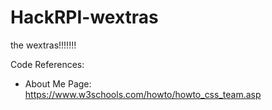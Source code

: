 # HackRPI-wextras
the wextras!!!!!!!

Code References:
- About Me Page: 
    https://www.w3schools.com/howto/howto_css_team.asp